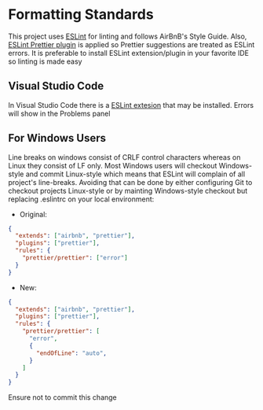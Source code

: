 # Formatting Standards

This project uses [ESLint](https://eslint.org/) for linting and follows AirBnB's Style Guide. Also, [ESLint Prettier plugin](https://github.com/prettier/eslint-plugin-prettier) is applied so Prettier suggestions are treated as ESLint errors. It is preferable to install ESLint extension/plugin in your favorite IDE so linting is made easy

## Visual Studio Code

In Visual Studio Code there is a [ESLint extesion](https://marketplace.visualstudio.com/items?itemName=dbaeumer.vscode-eslint) that may be installed. Errors will show in the Problems panel

## For Windows Users

Line breaks on windows consist of CRLF control characters whereas on Linux they consist of LF only. Most Windows users will checkout Windows-style and commit Linux-style which means that ESLint will complain of all project's line-breaks. Avoiding that can be done by either configuring Git to checkout projects Linux-style or by mainting Windows-style checkout but replacing .eslintrc on your local environment:

* Original:

```json
{
  "extends": ["airbnb", "prettier"],
  "plugins": ["prettier"],
  "rules": {
    "prettier/prettier": ["error"]
  }
}
```

* New:

```json
{
  "extends": ["airbnb", "prettier"],
  "plugins": ["prettier"],
  "rules": {
    "prettier/prettier": [
      "error",
      {
        "endOfLine": "auto",
      }
    ]
  }
}
```

Ensure not to commit this change
